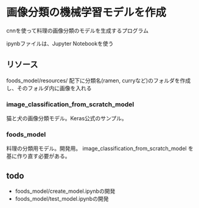 # 画像分類の機械学習モデルを作成

cnnを使って料理の画像分類のモデルを生成するプログラム

ipynbファイルは、Jupyter Notebookを使う

## リソース

foods_model/resources/ 配下に分類名(ramen, curryなど)のフォルダを作成し、そのフォルダ内に画像を入れる

### image_classification_from_scratch_model
猫と犬の画像分類モデル。Keras公式のサンプル。

### foods_model
料理の分類用モデル。開発用。
image_classification_from_scratch_model を基に作り直す必要がある。

## todo
* foods_model/create_model.ipynbの開発
* foods_model/test_model.ipynbの開発
